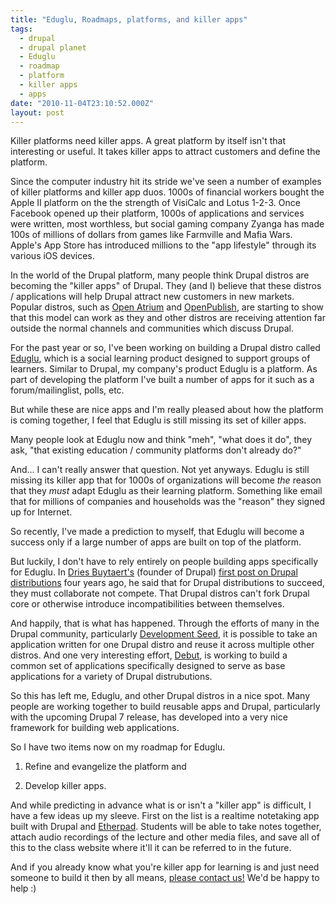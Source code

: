 ```yaml
---
title: "Eduglu, Roadmaps, platforms, and killer apps"
tags:
  - drupal
  - drupal planet
  - Eduglu
  - roadmap
  - platform
  - killer apps
  - apps
date: "2010-11-04T23:10:52.000Z"
layout: post
---
```


Killer platforms need killer apps. A great platform by itself isn't that interesting or useful. It takes killer apps to attract customers and define the platform.  

  

Since the computer industry hit its stride we've seen a number of examples of killer platforms and killer app duos. 1000s of financial workers bought the Apple II platform on the the strength of VisiCalc and Lotus 1-2-3\. Once Facebook opened up their platform, 1000s of applications and services were written, most worthless, but social gaming company Zyanga has made 100s of millions of dollars from games like Farmville and Mafia Wars. Apple's App Store has introduced millions to the "app lifestyle" through its various iOS devices.  

  

In the world of the Drupal platform, many people think Drupal distros are becoming the "killer apps" of Drupal. They (and I) believe that these distros / applications will help Drupal attract new customers in new markets. Popular distros, such as [Open Atrium][0] and [OpenPublish][1], are starting to show that this model can work as they and other distros are receiving attention far outside the normal channels and communities which discuss Drupal.  

  

For the past year or so, I've been working on building a Drupal distro called [Eduglu][2], which is a social learning product designed to support groups of learners. Similar to Drupal, my company's product Eduglu is a platform. As part of developing the platform I've built a number of apps for it such as a forum/mailinglist, polls, etc.  

  

But while these are nice apps and I'm really pleased about how the platform is coming together, I feel that Eduglu is still missing its set of killer apps.  

  

Many people look at Eduglu now and think "meh", "what does it do", they ask, "that existing education / community platforms don't already do?"  

  

And... I can't really answer that question. Not yet anyways. Eduglu is still missing its killer app that for 1000s of organizations will become _the_ reason that they _must_ adapt Eduglu as their learning platform. Something like email that for millions of companies and households was the "reason" they signed up for Internet.  

  

So recently, I've made a prediction to myself, that Eduglu will become a success only if a large number of apps are built on top of the platform.  

  

But luckily, I don't have to rely entirely on people building apps specifically for Eduglu. In [Dries Buytaert's][3] (founder of Drupal) [first post on Drupal distributions][4] four years ago, he said that for Drupal distributions to succeed, they must collaborate not compete. That Drupal distros can't fork Drupal core or otherwise introduce incompatibilities between themselves.  

  

And happily, that is what has happened. Through the efforts of many in the Drupal community, particularly [Development Seed][5], it is possible to take an application written for one Drupal distro and reuse it across multiple other distros. And one very interesting effort, [Debut][6], is working to build a common set of applications specifically designed to serve as base applications for a variety of Drupal distrubutions.  

  

So this has left me, Eduglu, and other Drupal distros in a nice spot. Many people are working together to build reusable apps and Drupal, particularly with the upcoming Drupal 7 release, has developed into a very nice framework for building web applications.  

  

So I have two items now on my roadmap for Eduglu.  


  

1. Refine and evangelize the platform and  

2. Develop killer apps.  

  

  

And while predicting in advance what is or isn't a "killer app" is difficult, I have a few ideas up my sleeve. First on the list is a realtime notetaking app built with Drupal and [Etherpad][7]. Students will be able to take notes together, attach audio recordings of the lecture and other media files, and save all of this to the class website where it'll it can be referred to in the future.  

  

And if you already know what you're killer app for learning is and just need someone to build it then by all means, [please contact us!][8] We'd be happy to help :)

[0]: http://openatrium.com
[1]: http://openpublishapp.com/
[2]: http://eduglu.com
[3]: http://buytaert.net/
[4]: http://buytaert.net/drupal-distributions
[5]: http://developmentseed.org/
[6]: http://drupal.org/project/debut
[7]: http://etherpad.org
[8]: http://eduglu.com/contact